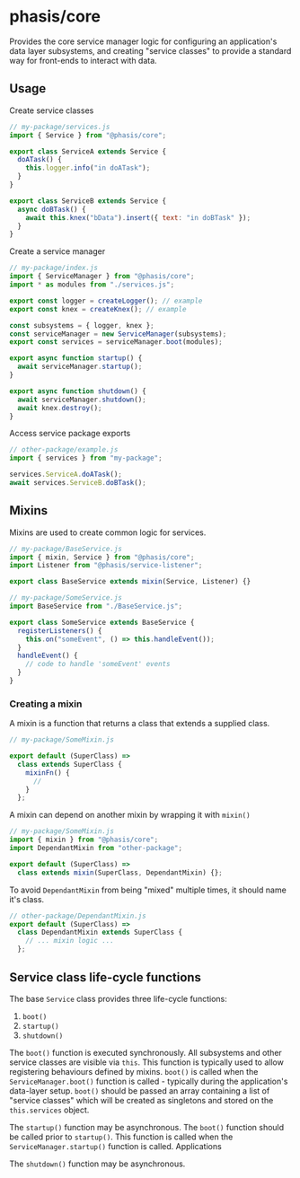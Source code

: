 # phasis/core

Provides the core service manager logic for configuring an application's
data layer subsystems, and creating "service classes" to provide a standard way
for front-ends to interact with data.

## Usage

Create service classes

```js
// my-package/services.js
import { Service } from "@phasis/core";

export class ServiceA extends Service {
  doATask() {
    this.logger.info("in doATask");
  }
}

export class ServiceB extends Service {
  async doBTask() {
    await this.knex("bData").insert({ text: "in doBTask" });
  }
}
```

Create a service manager

```js
// my-package/index.js
import { ServiceManager } from "@phasis/core";
import * as modules from "./services.js";

export const logger = createLogger(); // example
export const knex = createKnex(); // example

const subsystems = { logger, knex };
const serviceManager = new ServiceManager(subsystems);
export const services = serviceManager.boot(modules);

export async function startup() {
  await serviceManager.startup();
}

export async function shutdown() {
  await serviceManager.shutdown();
  await knex.destroy();
}
```

Access service package exports

```js
// other-package/example.js
import { services } from "my-package";

services.ServiceA.doATask();
await services.ServiceB.doBTask();
```

## Mixins

Mixins are used to create common logic for services.

```js
// my-package/BaseService.js
import { mixin, Service } from "@phasis/core";
import Listener from "@phasis/service-listener";

export class BaseService extends mixin(Service, Listener) {}
```

```js
// my-package/SomeService.js
import BaseService from "./BaseService.js";

export class SomeService extends BaseService {
  registerListeners() {
    this.on("someEvent", () => this.handleEvent());
  }
  handleEvent() {
    // code to handle 'someEvent' events
  }
}
```

### Creating a mixin

A mixin is a function that returns a class that extends a supplied class.

```js
// my-package/SomeMixin.js

export default (SuperClass) =>
  class extends SuperClass {
    mixinFn() {
      //
    }
  };
```

A mixin can depend on another mixin by wrapping it with `mixin()`

```js
// my-package/SomeMixin.js
import { mixin } from "@phasis/core";
import DependantMixin from "other-package";

export default (SuperClass) =>
  class extends mixin(SuperClass, DependantMixin) {};
```

To avoid `DependantMixin` from being "mixed" multiple times, it should name
it's class.

```js
// other-package/DependantMixin.js
export default (SuperClass) =>
  class DependantMixin extends SuperClass {
    // ... mixin logic ...
  };
```

## Service class life-cycle functions

The base `Service` class provides three life-cycle functions:

1. `boot()`
2. `startup()`
3. `shutdown()`

The `boot()` function is executed synchronously. All subsystems and other
service classes are visible via `this`. This function is typically used to allow
registering behaviours defined by mixins. `boot()` is called when the
`ServiceManager.boot()` function is called - typically during the application's
data-layer setup. `boot()` should be passed an array containing a list of
"service classes" which will be created as singletons and stored on the
`this.services` object.

The `startup()` function may be asynchronous. The `boot()` function should be
called prior to `startup()`. This function is called when the
`ServiceManager.startup()` function is called. Applications

The `shutdown()` function may be asynchronous.
